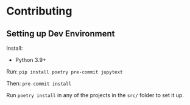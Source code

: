 # Contributing

## Setting up Dev Environment

Install:
- Python 3.9+

Run:
`pip install poetry pre-commit jupytext`

Then:
`pre-commit install`

Run `poetry install` in any of the projects in the `src/` folder to set it up.